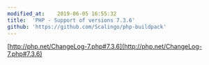 ```yaml
---
modified_at:	2019-06-05 16:55:32
title:	'PHP - Support of versions 7.3.6'
github: 'https://github.com/Scalingo/php-buildpack'
---
```


[http://php.net/ChangeLog-7.php#7.3.6](http://php.net/ChangeLog-7.php#7.3.6)

